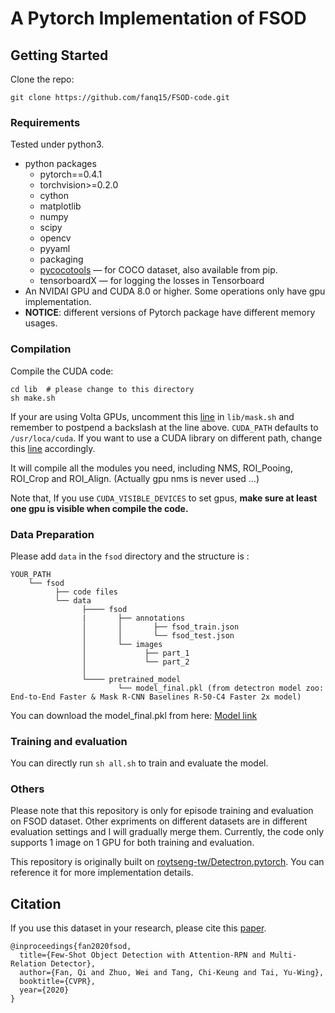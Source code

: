 # A Pytorch Implementation of FSOD

## Getting Started
Clone the repo:

```
git clone https://github.com/fanq15/FSOD-code.git
```

### Requirements

Tested under python3.

- python packages
  - pytorch==0.4.1
  - torchvision>=0.2.0
  - cython
  - matplotlib
  - numpy
  - scipy
  - opencv
  - pyyaml
  - packaging
  - [pycocotools](https://github.com/cocodataset/cocoapi)  — for COCO dataset, also available from pip.
  - tensorboardX  — for logging the losses in Tensorboard
- An NVIDAI GPU and CUDA 8.0 or higher. Some operations only have gpu implementation.
- **NOTICE**: different versions of Pytorch package have different memory usages.

### Compilation

Compile the CUDA code:

```
cd lib  # please change to this directory
sh make.sh
```

If your are using Volta GPUs, uncomment this [line](https://github.com/roytseng-tw/mask-rcnn.pytorch/tree/master/lib/make.sh#L15) in `lib/mask.sh` and remember to postpend a backslash at the line above. `CUDA_PATH` defaults to `/usr/loca/cuda`. If you want to use a CUDA library on different path, change this [line](https://github.com/roytseng-tw/mask-rcnn.pytorch/tree/master/lib/make.sh#L3) accordingly.

It will compile all the modules you need, including NMS, ROI_Pooing, ROI_Crop and ROI_Align. (Actually gpu nms is never used ...)

Note that, If you use `CUDA_VISIBLE_DEVICES` to set gpus, **make sure at least one gpu is visible when compile the code.**

### Data Preparation

Please add `data` in the `fsod` directory and the structure is :

  ```
  YOUR_PATH
      └── fsod
            ├── code files
            └── data
                  ├──── fsod
                  |       ├── annotations
                  │       │       ├── fsod_train.json
                  │       │       └── fsod_test.json
                  │       └── images
                  │             ├── part_1
                  │             └── part_2
                  │ 
                  └──── pretrained_model
                          └── model_final.pkl (from detectron model zoo: End-to-End Faster & Mask R-CNN Baselines R-50-C4 Faster 2x model)
  ```  
You can download the model_final.pkl from here: [Model link](https://dl.fbaipublicfiles.com/detectron/35857281/12_2017_baselines/e2e_faster_rcnn_R-50-C4_2x.yaml.01_34_56.ScPH0Z4r/output/train/coco_2014_train%3Acoco_2014_valminusminival/generalized_rcnn/model_final.pkl)

### Training and evaluation

You can directly run `sh all.sh` to train and evaluate the model.

### Others

Please note that this repository is only for episode training and evaluation on FSOD dataset. Other expriments on different datasets are in different evaluation settings and I will gradually merge them. Currently, the code only supports 1 image on 1 GPU for both training and evaluation.

This repository is originally built on [roytseng-tw/Detectron.pytorch](https://github.com/roytseng-tw/Detectron.pytorch). You can reference it for more implementation details. 

## Citation

  If you use this dataset in your research, please cite this [paper](https://arxiv.org/pdf/1908.01998v1.pdf).

  ```
  @inproceedings{fan2020fsod,
    title={Few-Shot Object Detection with Attention-RPN and Multi-Relation Detector},
    author={Fan, Qi and Zhuo, Wei and Tang, Chi-Keung and Tai, Yu-Wing},
    booktitle={CVPR},
    year={2020}
  }
  ```




